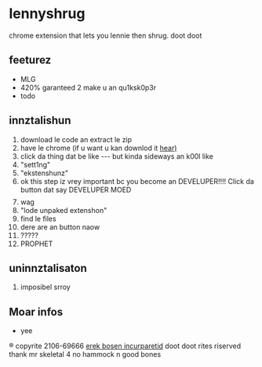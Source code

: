 # lennyshrug
chrome extension that lets you lennie then shrug. doot doot

## feeturez
* MLG
* 420% garanteed 2 make u an qu1ksk0p3r
* todo

## innztalishun
1. download le code an extract le zip
2. have le chrome (if u want u kan downlod it [hear)](https://www.google.com/chrome/browser/desktop/index.html#doot#doot)
3. click da thing dat be like --- but kinda sideways an k00l like
4. "sett1ng"
5. "ekstenshunz"
6. ok this step iz vrey important bc you become an DEVELUPER!!!! Click da button dat say DEVELUPER MOED
7. $$$$wag
8. "lode unpaked extenshon"
8. find le files
8. dere are an button naow
8. ?????
8. PROPHET

## uninnztalisaton
1. imposibel srroy

## Moar infos
* yee

® copyrite 2106-69666 [erek bosen incurparetid](http://erikboesen.com)
doot doot rites riserved
thank mr skeletal 4 no hammock n good bones